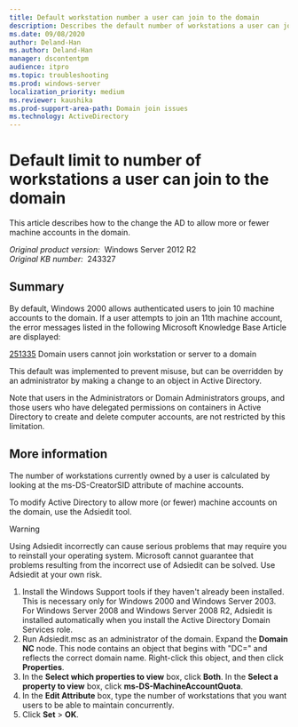 ```yaml
---
title: Default workstation number a user can join to the domain
description: Describes the default number of workstations a user can join to the domain and how to the change the AD to allow more or fewer machine accounts in the domain.
ms.date: 09/08/2020
author: Deland-Han
ms.author: Deland-Han
manager: dscontentpm
audience: itpro
ms.topic: troubleshooting
ms.prod: windows-server
localization_priority: medium
ms.reviewer: kaushika
ms.prod-support-area-path: Domain join issues
ms.technology: ActiveDirectory 
---
```

# Default limit to number of workstations a user can join to the domain

This article describes how to the change the AD to allow more or fewer machine accounts in the domain.

_Original product version:_ &nbsp;Windows Server 2012 R2  
_Original KB number:_ &nbsp;243327

## Summary

By default, Windows 2000 allows authenticated users to join 10 machine accounts to the domain. If a user attempts to join an 11th machine account, the error messages listed in the following Microsoft Knowledge Base Article are displayed:

 [251335](https://support.microsoft.com/help/251335) Domain users cannot join workstation or server to a domain  

This default was implemented to prevent misuse, but can be overridden by an administrator by making a change to an object in Active Directory.

Note that users in the Administrators or Domain Administrators groups, and those users who have delegated permissions on containers in Active Directory to create and delete computer accounts, are not restricted by this limitation.

## More information

The number of workstations currently owned by a user is calculated by looking at the ms-DS-CreatorSID attribute of machine accounts.

To modify Active Directory to allow more (or fewer) machine accounts on the domain, use the Adsiedit tool.

> [!WARNING]
> Using Adsiedit incorrectly can cause serious problems that may require you to reinstall your operating system. Microsoft cannot guarantee that problems resulting from the incorrect use of Adsiedit can be solved. Use Adsiedit at your own risk.

1. Install the Windows Support tools if they haven't already been installed. This is necessary only for Windows 2000 and Windows Server 2003. For Windows Server 2008 and Windows Server 2008 R2, Adsiedit is installed automatically when you install the Active Directory Domain Services role.
2. Run Adsiedit.msc as an administrator of the domain. Expand the **Domain NC** node. This node contains an object that begins with "DC=" and reflects the correct domain name. Right-click this object, and then click **Properties**.
3. In the **Select which properties to view** box, click **Both**. In the **Select a property to view** box, click **ms-DS-MachineAccountQuota**.
4. In the **Edit Attribute** box, type the number of workstations that you want users to be able to maintain concurrently.
5. Click **Set** > **OK**.
